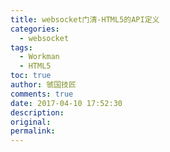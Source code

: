 ```yaml
---
title: websocket门清-HTML5的API定义
categories:
  - websocket
tags:
  - Workman
  - HTML5
toc: true
author: 虢国技匠
comments: true
date: 2017-04-10 17:52:30
description:
original:
permalink:
---
```


<!-- more -->
